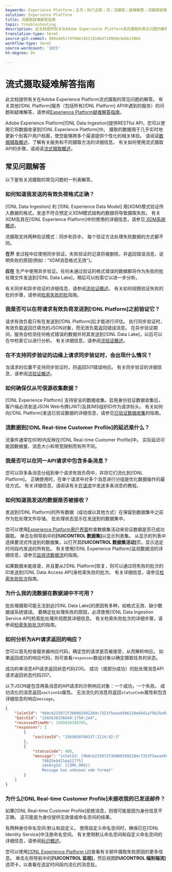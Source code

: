 ```yaml
---
keywords: Experience Platform；主页；热门主题；流；流摄取；疑难解答；流摄取疑难解答；流摄取常见问题解答；常见问题解答；
solution: Experience Platform
title: 流摄取疑难解答指南
topic: troubleshooting
description: 此文档提供有关在Adobe Experience Platform流式摄取的常见问题的解答。
translation-type: tm+mt
source-git-commit: 089a4d517476b614521d1db4718966e3ebb13064
workflow-type: tm+mt
source-wordcount: '1025'
ht-degree: 0%

---
```



# 流式摄取疑难解答指南

此文档提供有关在Adobe Experience Platform流式摄取的常见问题的解答。 有关其他[!DNL Platform]服务（包括所有[!DNL Platform] API中遇到的服务）的问题和疑难解答，请参阅[Experience Platform疑难解答指南](../../landing/troubleshooting.md)。

Adobe Experience Platform[!DNL Data Ingestion]提供RESTful API，您可以使用它将数据收录到[!DNL Experience Platform]中。 摄取的数据用于几乎实时地更新个别客户用户档案，使您能够跨多个渠道提供个性化的相关体验。 请阅读[数据摄取概述](../home.md)，了解有关服务和不同摄取方法的详细信息。 有关如何使用流式摄取API的步骤，请阅读[流式摄取概述](../streaming-ingestion/overview.md)。

## 常见问题解答

以下是有关流摄取的常见问题的一列表解答。

### 如何知道我发送的有效负荷格式正确？

[!DNL Data Ingestion] 利 [!DNL Experience Data Model] 用(XDM)模式验证传入数据的格式。发送不符合预定义XDM模式结构的数据将导致摄取失败。 有关XDM及其在[!DNL Experience Platform]中的使用的详细信息，请参见[ XDM系统概述](../../xdm/home.md)。

流摄取支持两种验证模式：同步和异步。 每个验证方法处理失败数据的方式都不同。

**在开** 发过程中应使用同步验证。失败验证的记录将被删除，并返回错误消息，说明失败的原因(例如：“XDM消息格式无效”)。

**应在** 生产中使用异步验证。任何未通过验证的格式错误的数据都将作为失败的批处理文件发送到[!DNL Data Lake]，稍后可以检索它以进一步分析。

有关同步和异步验证的详细信息，请参阅[流验证概述](../quality/streaming-validation.md)。 有关如何视图验证失败的批的步骤，请参阅[检索失败的批](../quality/retrieve-failed-batches.md)指南。

### 我是否可以在将请求有效负荷发送到[!DNL Platform]之前验证它？

请求有效负载只有在发送到[!DNL Platform]后才能进行评估。 执行同步验证时，有效负载返回已填充的JSON对象，而无效负载返回错误消息。 在异步验证期间，服务会检测任何格式错误的数据并将其发送到[!DNL Data Lake]，以后可以在中检索它以进行分析。 有关详细信息，请参阅[流验证概述](../quality/streaming-validation.md)。

### 在不支持同步验证的边缘上请求同步验证时，会出现什么情况？

当请求的位置不支持同步验证时，将返回501错误响应。 有关同步验证的详细信息，请参阅[流验证概述](../quality/streaming-validation.md)。

### 如何确保仅从可信源收集数据？

[!DNL Experience Platform] 支持安全的数据收集。启用身份验证数据收集后，客户端必须发送JSON Web令牌(JWT)及其IMS组织ID作为请求标头。 有关如何向[!DNL Platform]发送已验证数据的详细信息，请参见[已验证数据收集](../tutorials/create-authenticated-streaming-connection.md)的指南。

### 流数据到[!DNL Real-time Customer Profile]的延迟是什么？

流事件通常在60秒内反映在[!DNL Real-time Customer Profile]中。 实际延迟可能因数据量、消息大小和带宽限制而有所不同。

### 我是否可以在同一API请求中包含多条消息？

您可以将多条消息分组到单个请求有效负荷中，并将它们流化到[!DNL Platform]。 正确使用时，在单个请求中对多个消息进行分组是优化数据操作的最佳方式。 有关详细信息，请阅读有关[在请求](../tutorials/streaming-multiple-messages.md)中发送多条消息的教程。

### 如何知道我发送的数据是否被接收？

发送到[!DNL Platform]的所有数据（成功或以其他方式）在保留到数据集中之前作为批处理文件存储。 批处理状态显示在发送到的数据集中。

您可以使用[Experience Platform用户界面](https://platform.adobe.com)检查数据集活动来验证数据是否已成功摄取。 单击左侧导航中的&#x200B;**[!UICONTROL 数据集]**&#x200B;以显示列表集。 从显示的列表中选择要流式传送到的数据集，以打开其&#x200B;**[!UICONTROL 数据集活动]**&#x200B;页，显示选定时间段内发送的所有批。 有关使用[!DNL Experience Platform]监视数据流的详细信息，请参见[监视流数据流](../quality/monitor-data-ingestion.md)的指南。

如果数据未能收录，并且要从[!DNL Platform]恢复，则可以通过将失败的批次的ID发送到[!DNL Data Access API]来检索失败的批次。 有关详细信息，请参见[检索失败批次](../quality/retrieve-failed-batches.md)指南。

### 为什么我的流数据在数据湖中不可用？

批处理摄取可能无法到达[!DNL Data Lake]的原因有多种，如格式无效、缺少数据或系统错误。 要确定批处理失败的原因，必须使用[!DNL Data Ingestion Service API]检索批处理并视图其详细信息。 有关检索失败批次的详细步骤，请参阅[检索失败批次](../quality/retrieve-failed-batches.md)的指南。

### 如何分析为API请求返回的响应？

您可以首先检查服务器响应代码，确定您的请求是否被接受，从而解析响应。 如果返回成功的响应代码，则可查看`responses`数组对象以确定摄取任务的状态。

成功的单消息API请求返回状态代码200。 成功（或部分成功）的批处理消息API请求返回状态代码207。

以下JSON是包含两条消息的API请求的示例响应对象：一个成功，一个失败。 成功流化的消息返回`xactionId`属性。 无法流化的消息将返回`statusCode`属性和包含详细信息的响应`message`。

```JSON
{
    "inletId": "9b0cb233972f3b0092992284c7353f5eead496218e8441a79b25e9421ea127f5",
    "batchId": "1565638336649:1750:244",
    "receivedTimeMs": 1565638336705,
    "responses": [
        {
            "xactionId": "1565650704337:2124:92:3"
        },
        {
            "statusCode": 400,
            "message": "inletId: [9b0cb233972f3b0092992284c7353f5eead496218e8441a
                79b25e9421ea127f5] 
                imsOrgId: [{IMS_ORG}] 
                Message has unknown xdm format"
        }
    ]
}
```

### 为什么[!DNL Real-time Customer Profile]未接收我的已发送邮件？

如果[!DNL Real-time Customer Profile]拒绝消息，则很可能是因为身份信息不正确。 这可能是为身份提供无效值或命名空间的结果。

有两种身份命名空间:默认和自定义。 使用自定义命名空间时，确保已在[!DNL Identity Service]中注册命名空间。 有关使用默认命名空间和自定义命名空间的详细信息，请参阅[标识概述](../../identity-service/namespaces.md)。

您可以使用[[!DNL Experience Platform UI]](https://platform.adobe.com)查看有关邮件摄取失败原因的更多信息。 单击左侧导航中的&#x200B;**[!UICONTROL 监视]**，然后视图&#x200B;**[!UICONTROL 端到端流]**&#x200B;选项卡，以查看在选定时间段内流化的消息批。
